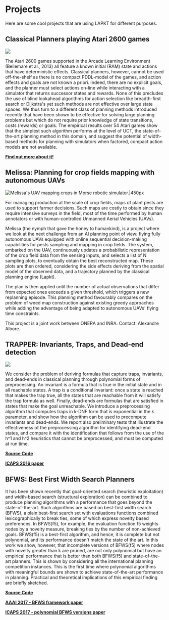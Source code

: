 # Projects

Here are some cool projects that are using LAPKT for
different purposes.

## Classical Planners playing Atari 2600 games


[![](http://img.youtube.com/vi/P-603qPMkSg/0.jpg)](http://www.youtube.com/watch?v=P-603qPMkSg "Watch Classical Planners in Action!")


The Atari 2600 games supported in the Arcade Learning Environment (Bellemare et al., 2013) all feature a known initial (RAM) state and actions that have deterministic effects. Classical planners, however, cannot be used off-the-shelf as there is no compact PDDL-model of the games, and action effects and goals are not known a priori. Indeed, there are no explicit goals, and the planner must select actions on-line while interacting with a simulator that returns successor states and rewards. None of this precludes the use of blind lookahead algorithms for action selection like breadth-first search or Dijkstra's yet such methods are not effective over large state spaces. We thus turn to a different class of planning methods introduced recently that have been shown to be effective for solving large planning problems but which do not require prior knowledge of state transitions, costs (rewards) or goals. The empirical results over 54 Atari games show that the simplest such algorithm performs at the level of UCT, the state-of-the-art planning method in this domain, and suggest the potential of width-based methods for planning with simulators when factored, compact action models are not available.

[**Find out more about it!**](/Atari)

##  Melissa: Planning for crop fields mapping with autonomous UAVs

![Melissa\'s UAV mapping crops in Morse robotic
simulator.\|450px](images/Morse-drone-inra.png "Melissa's UAV mapping crops in Morse robotic simulator.|450px")

For managing production at the scale of crop fields, maps of plant pests
are used to support farmer decisions. Such maps are costly to obtain
since they require intensive surveys in the field, most of the time
performed by human annotators or with human-controlled Unmanned Aerial
Vehicles (UAVs).

Melissa (the nymph that gave the honey to humankind), is a project where
we look at the next challenge from an AI planning point of view: flying
fully autonomous UAVs equipped with online sequential decision-making
capabilities for pests sampling and mapping in crop fields. The system,
embarked on the UAV, continuously updates a probabilistic representation
of the crop field data from the sensing inputs, and selects a list of N
sampling plots, to eventually obtain the best reconstructed map. These
plots are then ordered, considering the side effects deriving from the
spatial model of the observed data, and a trajectory planned by the
classical planning engine (Lapkt).

The plan is then applied until the number of actual observations that
differ from expected ones exceeds a given threshold, which triggers a
new replanning episode. This planning method favourably compares on the
problem of weed map construction against existing greedy approaches
while adding the advantage of being adapted to autonomous UAVs' flying
time constraints.

This project is a joint work between ONERA and INRA. Contact: Alexandre
Albore.

## TRAPPER: Invariants, Traps, and Dead-end detection


[![](http://img.youtube.com/vi/dn46rqa6fnc/0.jpg)](http://www.youtube.com/watch?v=dn46rqa6fnc "Watch Sokoban example")


We consider the problem of deriving formulas that capture traps,
invariants, and dead-ends in classical planning through polynomial forms
of preprocessing. An invariant is a formula that is true in the initial
state and in all reachable states. A trap is a conditional invariant:
once a state is reached that makes the trap true, all the states that
are reachable from it will satisfy the trap formula as well. Finally,
dead-ends are formulas that are satisfied in states that make the goal
unreachable. We introduce a preprocessing algorithm that computes traps
in k-DNF form that is exponential in the k parameter, and show how the
algorithm can be used to precompute invariants and dead-ends. We report
also preliminary tests that illustrate the effectiveness of the
preprocessing algorithm for identifying dead-end states, and compare it
with the identification that follows from the use of the h\^1 and h\^2
heuristics that cannot be preprocessed, and must be computed at run
time.

[**Source Code**](https://github.com/nirlipo/trapper-lapkt)

[**ICAPS 2016
paper**](http://people.eng.unimelb.edu.au/nlipovetzky/papers/icaps16_trapper.pdf)


## BFWS: Best First Width Search Planners

It has been shown recently that goal-oriented search (heuristic
exploitation) and width-based search (structural exploration) can be
combined to produce planning algorithms with a performance that goes
beyond the state-of-the-art. Such algorithms are based on best-first
width search (BFWS), a plain best-first search set with evaluations
functions combined lexicographically to break ties, some of which
express novelty based preferences. In BFWS(f5), for example, the
evaluation function f5 weights nodes by a novelty measure, breaking ties
by the number of non-achieved goals. BFWS(f5) is a best-first algorithm,
and hence, it is complete but not polynomial, and its performance
doesn't match the state of the art. In this work we show, however, that
incomplete versions of BFWS(f5) where nodes with novelty greater than k
are pruned, are not only polynomial but have an empirical performance
that is better than both BFWS(f5) and state-of-the-art planners. This is
shown by considering all the international planning competition
instances. This is the first time where polynomial algorithms with
meaningful bounds are shown to achieve state-of-the-art performance in
planning. Practical and theoretical implications of this empirical
finding are briefly sketched.

[**Source Code**](https://github.com/nirlipo/BFWS-public)

[**AAAI 2017 - BFWS framework
paper**](http://people.eng.unimelb.edu.au/nlipovetzky/papers/aaai17-BFWS-novelty-exploration.pdf)

[**ICAPS 2017 - polynomial BFWS versions
paper**](http://people.eng.unimelb.edu.au/nlipovetzky/papers/icaps17-polytime-BFWS.pdf)

